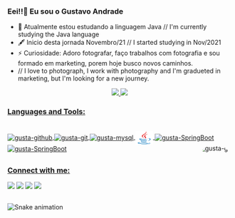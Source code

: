 ### Eei!!👋 Eu sou o Gustavo Andrade

- 🌱 Atualmente estou estudando a linguagem Java   //   I'm currently studying the Java language
- 🖋 Inicio desta jornada Novembro/21    //    I started studying in Nov/2021
- ⚡ Curiosidade: Adoro fotografar, faço trabalhos com fotografia e sou formado em marketing, porem hoje busco novos caminhos.
-    // I love to photograph, I work with photography and I'm gradueted in marketing, but I'm looking for a new journey.

<div align="center">
  <a href="https://github.com/GustaAndrad">
  <img height="160em" src="https://github-readme-stats.vercel.app/api?username=GustaAndrad&show_icons=true&theme=great-gatsby&include_all_commits=true&count_private=true"/>
  <img height="160em" src="https://github-readme-stats.vercel.app/api/top-langs/?username=GustaAndrad&layout=compact&langs_count=7&theme=great-gatsby"/>
</div>

  
  ### Languages and Tools:
<div style="display: inline_block"><br>
 
  <img align="center" alt="gusta-github" height="30" width="40" src="https://img.icons8.com/ios-glyphs/30/000000/github.png">
  <img align="center" alt="gusta-git" height="30" width="40" src="https://img.icons8.com/color/48/000000/git.png">
  <img align="center" alt="gusta-mysql" height="30" width="40" src="https://cdn-icons-png.flaticon.com/512/5968/5968254.png">
  <img align="center" alt="gusta-Java" height="30" width="40" src="https://raw.githubusercontent.com/devicons/devicon/master/icons/java/java-original.svg">
  <img align="center" alt="gusta-SpringBoot" height="30" width="40" src="https://img.icons8.com/color/48/000000/spring-logo.png">
  <img align="center" alt="gusta-SpringBoot" height="30" width="40" <img src="https://img.icons8.com/color/48/000000/mongodb.png">
  <img align="right" alt="gusta-gif" height="100" style="border-radius:45px;" src="https://media0.giphy.com/media/USV0ym3bVWQJJmNu3N/giphy.gif?cid=ecf05e474z1i8jmer5xgdr8yt7gcqdz4h0u6x3smioflxb93&rid=giphy.gif&ct=g">
</div>

 ##
 
  ### Connect with me:
<div> 
  <a href="https://www.instagram.com/andradgusta" target="_blank"><img src="https://img.shields.io/badge/-Instagram-%23E4405F?style=for-the-badge&logo=instagram&logoColor=white" target="_blank"></a>
  <a href = "mailto:gusta.andradev@gmail.com"><img src="https://img.shields.io/badge/-Gmail-%23333?style=for-the-badge&logo=gmail&logoColor=white" target="_blank"></a>
  <a href="https://www.linkedin.com/in/gustavo-andrade-453186226" target="_blank"><img src="https://img.shields.io/badge/-LinkedIn-%230077B5?style=for-the-badge&logo=linkedin&logoColor=white" target="_blank"></a> 
  <a href="https://l.instagram.com/?u=https%3A%2F%2Fapi.whatsapp.com%2Fsend%3Fphone%3D5527981370837&e=ATN9LbFFo0kmZ5gP0BtwXGcWJUNHiKzsH6-MC7pQbwQ3wlaFh4tgvHHo1zA2UqtMBq_yhD-btMSRrNqk_phXAvSVrhMRlQwX&s=1" target="_blank"><img src="https://img.shields.io/badge/WhatsApp-25D366?style=for-the-badge&logo=whatsapp&logoColor=white" target="_blank"></a>
 
  ##
  
   ![Snake animation](https://github.com/GustaAndrad/GustaAndrad/blob/output/github-contribution-grid-snake.svg)
  
</div>
